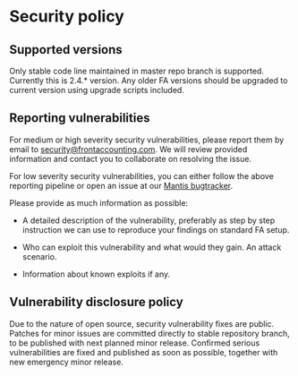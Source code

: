# Security policy

## Supported versions

Only stable code line maintained in master repo branch is supported. Currently this is 2.4.* version. Any older FA versions should be upgraded to current version using upgrade scripts included.

## Reporting vulnerabilities

For medium or high severity security vulnerabilities, please report them by email to security@frontaccounting.com. We will review provided information and contact you to collaborate on resolving the issue.

For low severity security vulnerabilities, you can either follow the above reporting pipeline or open an issue at our [Mantis bugtracker](https://mantis.frontaccounting.com).

Please provide as much information as possible:

- A detailed description of the vulnerability, preferably as step by step instruction we can use to reproduce your findings on standard FA setup.

- Who can exploit this vulnerability and what would they gain. An attack scenario.

- Information about known exploits if any.


## Vulnerability disclosure policy

Due to the nature of open source, security vulnerability fixes are public. Patches for minor issues are committed directly to stable repository branch, to be published with next planned minor release. Confirmed serious vulnerabilities are fixed and published as soon as possible, together with new emergency minor release.


